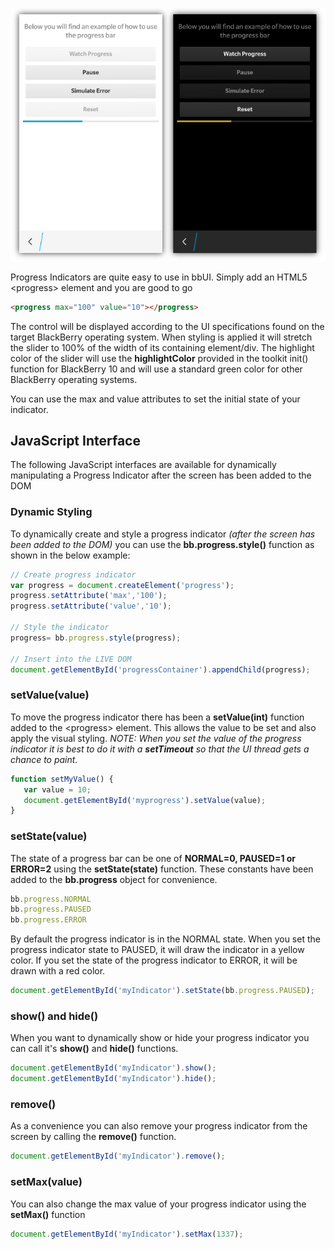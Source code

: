 ![Progress Indicator](images/screenshots/progress.png) 

Progress Indicators are quite easy to use in bbUI. Simply add an HTML5 &lt;progress&gt; element and you are good to go
```html
<progress max="100" value="10"></progress>
```
The control will be displayed according to the UI specifications found on the target BlackBerry operating system. When styling is applied it will stretch the slider to 100% of the width of its containing element/div. The highlight color of the slider will use the **highlightColor** provided in the toolkit init() function for BlackBerry 10 and will use a standard green color for other BlackBerry operating systems.

You can use the max and value attributes to set the initial state of your indicator. 

## JavaScript Interface

The following JavaScript interfaces are available for dynamically manipulating a Progress Indicator after the screen has been added to the DOM

### Dynamic Styling

To dynamically create and style a progress indicator _(after the screen has been added to the DOM)_ you can use the **bb.progress.style()** function as shown in the below example:

```javascript
// Create progress indicator
var progress = document.createElement('progress');
progress.setAttribute('max','100');
progress.setAttribute('value','10');

// Style the indicator 
progress= bb.progress.style(progress);

// Insert into the LIVE DOM
document.getElementById('progressContainer').appendChild(progress);
```

### setValue(value)

To move the progress indicator there has been a **setValue(int)** function added to the &lt;progress&gt; element. This allows the value to be set and also apply the visual styling. _NOTE: When you set the value of the progress indicator it is best to do it with a **setTimeout** so that the UI thread gets a chance to paint._

```javascript
function setMyValue() {
   var value = 10;
   document.getElementById('myprogress').setValue(value);
}
```

### setState(value)

The state of a progress bar can be one of **NORMAL=0, PAUSED=1 or ERROR=2** using the **setState(state)** function. These constants have been added to the **bb.progress** object for convenience. 
```javascript
bb.progress.NORMAL
bb.progress.PAUSED
bb.progress.ERROR
```
By default the progress indicator is in the NORMAL state. When you set the progress indicator state to PAUSED, it will draw the indicator in a yellow color.  If you set the state of the progress indicator to ERROR, it will be drawn with a red color.
```javascript
document.getElementById('myIndicator').setState(bb.progress.PAUSED);
```

### show() and hide()

When you want to dynamically show or hide your progress indicator you can call it&apos;s **show()** and **hide()** functions.

```javascript
document.getElementById('myIndicator').show();
document.getElementById('myIndicator').hide();
```

### remove()

As a convenience you can also remove your progress indicator from the screen by calling the **remove()** function.

```javascript
document.getElementById('myIndicator').remove();
```

### setMax(value)

You can also change the max value of your progress indicator using the **setMax()** function

```javascript
document.getElementById('myIndicator').setMax(1337);
```